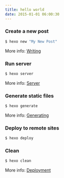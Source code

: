 ```yaml
---
title: hello world
date: 2015-01-01 06:00:30
---
```


### Create a new post

``` bash
$ hexo new "My New Post"
```

More info: [Writing](https://hexo.io/docs/writing.html)

### Run server

``` bash
$ hexo server
```

More info: [Server](https://hexo.io/docs/server.html)

### Generate static files

``` bash
$ hexo generate
```

More info: [Generating](https://hexo.io/docs/generating.html)

### Deploy to remote sites

``` bash
$ hexo deploy
```

### Clean

```bash
$ hexo clean
```

More info: [Deployment](https://hexo.io/docs/deployment.html)